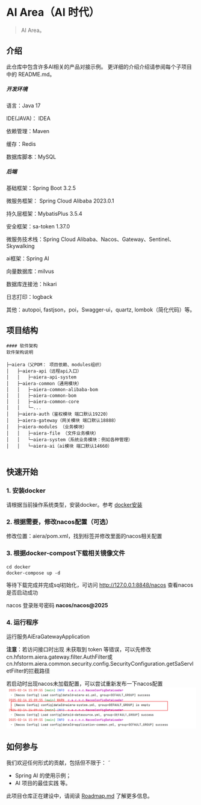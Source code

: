 # AI Area（AI 时代）

> AI Area。

## 介绍

此仓库中包含许多AI相关的产品对接示例。
更详细的介绍介绍请参阅每个子项目中的 README.md。

##### 开发环境

语言：Java 17

IDE(JAVA)： IDEA

依赖管理：Maven

缓存：Redis

数据库脚本：MySQL

##### 后端

基础框架：Spring Boot 3.2.5

微服务框架： Spring Cloud Alibaba 2023.0.1

持久层框架：MybatisPlus 3.5.4

安全框架：sa-token 1.37.0

微服务技术栈：Spring Cloud Alibaba、Nacos、Gateway、Sentinel、Skywalking

ai框架：Spring AI

向量数据库：milvus

数据库连接池：hikari

日志打印：logback

其他：autopoi, fastjson，poi，Swagger-ui，quartz, lombok（简化代码）等。

## 项目结构

```text
#### 软件架构
软件架构说明

├─aiera（父POM： 项目依赖、modules组织）  
│   ├─aiera-api（远程api入口）  
│   │   ├─aiera-api-system  
│   ├─aiera-common（通用模块）  
│   │   ├─aiera-common-alibaba-bom   
│   │   ├─aiera-common-bom   
│   │   ├─aiera-common-core  
│   │   └─...  
│   ├─aiera-auth（鉴权模块 端口默认19220）           
│   ├─aiera-gateway（网关模块 端口默认18888）    
│   ├─aiera-modules （业务模块）
│   │   ├─aiera-file （文件业务模块）
│   │   └─aiera-system（系统业务模块：例如各种管理）
│   │   └─aiera-ai（ai模块 端口默认14660）


```

## 快速开始

### 1. 安装docker

请根据当前操作系统类型，安装docker。参考 [docker安装](https://docs.docker.com/get-started/get-docker/)

### 2. 根据需要，修改nacos配置（可选）

修改位置：aiera/pom.xml，找到<profiles>标签并修改里面的nacos相关配置


### 3. 根据docker-compost下载相关镜像文件

```shell
cd docker
docker-compose up -d
```
等待下载完成并完成sql初始化，可访问 http://127.0.0.1:8848/nacos 查看nacos是否启动成功

nacos 登录账号密码 **nacos/nacos@2025**

### 4. 运行程序

运行服务AiEraGatewayApplication

**注意**：若访问接口时出现 未获取到 token 等错误，可以先修改cn.hfstorm.aiera.gateway.filter.AuthFilter或cn.hfstorm.aiera.common.security.config.SecurityConfiguration.getSaServletFilter的拦截路径

若启动时出现nacos未加载配置，可以尝试重新发布一下nacos配置
![img.png](images/img.png)

## 如何参与

我们欢迎任何形式的贡献，包括但不限于：
˜
- Spring AI 的使用示例；
- AI 项目的最佳实践 等。

此项目仓库正在建设中，请阅读 [Roadmap.md](./Roadmap-zh.md) 了解更多信息。
